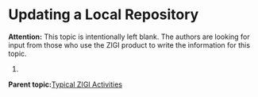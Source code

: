 # Updating a Local Repository

**Attention:** This topic is intentionally left blank. The authors are looking for input from those who use the ZIGI product to write the information for this topic.

1.  
**Parent topic:**[Typical ZIGI Activities](c_typical_zigi_activities.md)

